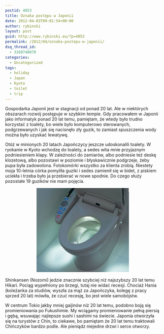 ```yaml
---
postid: 4053
title: Oznaka postępu w Japonii
date: 2012-04-03T09:01:54+00:00
author: rybinski
layout: post
guid: http://www.rybinski.eu/?p=4053
permalink: /2012/04/oznaka-postepu-w-japonii/
dsq_thread_id:
  - 3160748070
categories:
  - Uncategorized
tags:
  - holiday
  - Japan
  - Kyoto
  - toilet
  - trip
---
```

Gospodarka Japonii jest w stagnacji od ponad 20 lat. Ale w niektórych obszarach rozwój postępuje w szybkim tempie. Gdy pracowałem w Japonii jako informatyk ponad 20 lat temu, pamiętam, że wtedy było trudno korzystać z toalety, bo wiele było komputerowo sterowanych, podgrzewanych i jak się nacisnęło zły guzik, to zamiast spuszczenia wody można było uzyskać lewatywę.

Otóż w minionych 20 latach Japończycy jeszcze udoskonalili toalety. W ryokanie w Kyoto wchodzę do toalety, a sedes wita mnie przyjaznym podniesieniem klapy. W zależności do zamiarów, albo podniesie też deskę klozetową, albo pozostawi w poziomie i błyskawicznie podgrzeje, żeby pupa była zadowolona. Fotokomórki wszystko za klienta zrobią. Niestety moja 10-letnia córka pomyliła guziki i sedes zamienił się w bidet, z piskiem uciekła i trzeba było ja przebierać w nowe spodnie. Do czego służy pozostałe 19 guzików nie mam pojęcia.

<p style="text-align: center;">
  <a href="/uploads/2012/04/Japanese_toilet.jpg"><img class="size-medium wp-image-4054 aligncenter" title="Japanese_toilet" src="/uploads/2012/04/Japanese_toilet-300x272.jpg" alt="" width="300" height="272" /></a>
</p>

Shinkansen (Nozomi) jedzie znacznie szybciej niż najszybszy 20 lat temu Hikari. Pociąg wypełniony po brzegi, tutaj nie widać recesji. Chociaż Hania (koleżanka za studiów, wyszła za mąż za Japończyka, kolegę z pracy sprzed 20 lat) mówiła, że czuć recesję, bo jest wiele samobójstw.

W centrum Tokio jakby mniej gaijinów niż 20 lat temu, podobno boją się promieniowania po Fukushimie. My wciągamy promieniowanie pełną piersią i gębą, wsuwając najlepsze sushi i sashimi na świecie. Japonia otworzyła się na turystów z Chin, to ciekawe, bo pamiętam że 20 lat temu traktowali Chińczyków bardzo podle. Ale pieniądz niejedne drzwi i serce otworzy.
